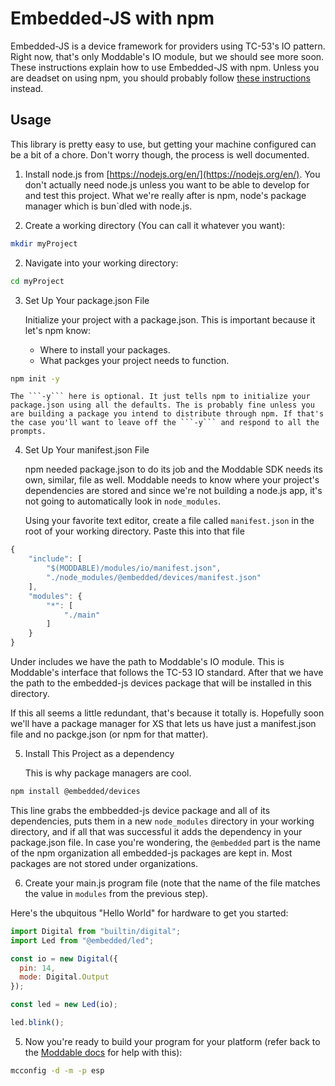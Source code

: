 # Embedded-JS with npm
Embedded-JS is a device framework for providers using TC-53's IO pattern. Right now, that's only Moddable's IO module, but we should see more soon. These instructions explain how to use Embedded-JS with npm. Unless you are deadset on using npm, you should probably follow [these instructions](../../../) instead.

## Usage
This library is pretty easy to use, but getting your machine configured can be a bit of a chore. Don't worry though, the process is well documented.

1. Install node.js from [https://nodejs.org/en/](https://nodejs.org/en/). You don't actually need node.js unless you want to be able to develop for and test this project. What we're really after is npm, node's package manager which is bun`dled with node.js.

1. Create a working directory (You can call it whatever you want):

````bash
mkdir myProject
````

2. Navigate into your working directory:

````bash
cd myProject
````

3. Set Up Your package.json File

    Initialize your project with a package.json. This is important because it let's npm know:
   * Where to install your packages.
   * What packges your project needs to function.

````bash
npm init -y
````

    The ```-y``` here is optional. It just tells npm to initialize your package.json using all the defaults. The is probably fine unless you are building a package you intend to distribute through npm. If that's the case you'll want to leave off the ```-y``` and respond to all the prompts.

4. Set Up Your manifest.json File

    npm needed package.json to do its job and the Moddable SDK needs its own, similar, file as well. Moddable needs to know where your project's dependencies are stored and since we're not building a node.js app, it's not going to automatically look in ```node_modules```. 

    Using your favorite text editor, create a file called ```manifest.json``` in the root of your working directory. Paste this into that file
````js
{
	"include": [
		"$(MODDABLE)/modules/io/manifest.json",
		"./node_modules/@embedded/devices/manifest.json"
	],
	"modules": {
		"*": [
			"./main"
		]
	}
}
````
Under includes we have the path to Moddable's IO module. This is Moddable's interface that follows the TC-53 IO standard. After that we have the path to the embedded-js devices package that will be installed in this directory.

If this all seems a little redundant, that's because it totally is. Hopefully soon we'll have a package manager for XS that lets us have just a manifest.json file and no packge.json (or npm for that matter).

5.  Install This Project as a dependency

     This is why package managers are cool.
````bash
npm install @embedded/devices
````

This line grabs the embbedded-js device package and all of its dependencies, puts them in a new ```node_modules``` directory in your working directory, and if all that was successful it adds the dependency in your package.json file. In case you're wondering, the ```@embedded``` part is the name of the npm organization all embedded-js packages are kept in. Most packages are not stored under organizations.

6. Create your main.js program file (note that the name of the file matches the value in ```modules``` from the previous step). 

Here's the ubquitous "Hello World" for hardware to get you started:

````js
import Digital from "builtin/digital";
import Led from "@embedded/led";

const io = new Digital({
  pin: 14,
  mode: Digital.Output
});

const led = new Led(io);

led.blink();
````

5. Now you're ready to build your program for your platform (refer back to the [Moddable docs](https://github.com/Moddable-OpenSource/moddable/tree/public/examples#building-apps) for help with this):

````bash
mcconfig -d -m -p esp
````